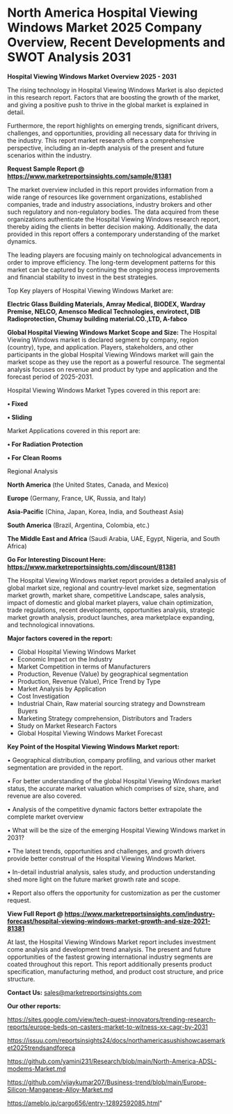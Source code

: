 # North America Hospital Viewing Windows Market 2025 Company Overview, Recent Developments and SWOT Analysis 2031

<Strong> Hospital Viewing Windows Market Overview 2025 - 2031</strong>

The rising technology in Hospital Viewing Windows Market is also depicted in this research report. Factors that are boosting the growth of the market, and giving a positive push to thrive in the global market is explained in detail.

Furthermore, the report highlights on emerging trends, significant drivers, challenges, and opportunities, providing all necessary data for thriving in the industry. This report market research offers a comprehensive perspective, including an in-depth analysis of the present and future scenarios within the industry.

<strong>Request Sample Report @ <a href=https://www.marketreportsinsights.com/sample/81381>https://www.marketreportsinsights.com/sample/81381</a></strong>

The market overview included in this report provides information from a wide range of resources like government organizations, established companies, trade and industry associations, industry brokers and other such regulatory and non-regulatory bodies. The data acquired from these organizations authenticate the Hospital Viewing Windows research report, thereby aiding the clients in better decision making. Additionally, the data provided in this report offers a contemporary understanding of the market dynamics.

The leading players are focusing mainly on technological advancements in order to improve efficiency. The long-term development patterns for this market can be captured by continuing the ongoing process improvements and financial stability to invest in the best strategies.

Top Key players of Hospital Viewing Windows Market are:

<strong>Electric Glass Building Materials, Amray Medical, BIODEX, Wardray Premise, NELCO, Amensco Medical Technologies, envirotect, DIB Radioprotection, Chumay building material.CO.,LTD, A-fabco</strong>

<strong><b>Global Hospital Viewing Windows Market Scope and Size:</b></strong>
The Hospital Viewing Windows market is declared segment by company, region (country), type, and application. Players, stakeholders, and other participants in the global Hospital Viewing Windows market will gain the market scope as they use the report as a powerful resource. The segmental analysis focuses on revenue and product by type and application and the forecast period of 2025-2031.

Hospital Viewing Windows Market Types covered in this report are:

<strong>• Fixed

• Sliding</strong>

Market Applications covered in this report are:

<strong>• For Radiation Protection

• For Clean Rooms</strong> 

Regional Analysis

<strong>North America</strong> (the United States, Canada, and Mexico)

<strong>Europe</strong> (Germany, France, UK, Russia, and Italy)

<strong>Asia-Pacific</strong> (China, Japan, Korea, India, and Southeast Asia)

<strong>South America</strong> (Brazil, Argentina, Colombia, etc.)

<strong>The Middle East and Africa</strong> (Saudi Arabia, UAE, Egypt, Nigeria, and South Africa)

<strong>Go For Interesting Discount Here: <a href=https://www.marketreportsinsights.com/discount/81381>https://www.marketreportsinsights.com/discount/81381</a></strong>

The Hospital Viewing Windows market report provides a detailed analysis of global market size, regional and country-level market size, segmentation market growth, market share, competitive Landscape, sales analysis, impact of domestic and global market players, value chain optimization, trade regulations, recent developments, opportunities analysis, strategic market growth analysis, product launches, area marketplace expanding, and technological innovations.

<strong><b>Major factors covered in the report:</b></strong>
<ul>
  <li>Global Hospital Viewing Windows Market </li>
  <li>Economic Impact on the Industry</li>
  <li>Market Competition in terms of Manufacturers</li>
  <li>Production, Revenue (Value) by geographical segmentation</li>
  <li>Production, Revenue (Value), Price Trend by Type</li>
  <li>Market Analysis by Application</li>
  <li>Cost Investigation</li>
  <li>Industrial Chain, Raw material sourcing strategy and Downstream Buyers</li>
  <li>Marketing Strategy comprehension, Distributors and Traders</li>
  <li>Study on Market Research Factors</li>
  <li>Global Hospital Viewing Windows Market Forecast</li>
</ul>

<strong><b>Key Point of the Hospital Viewing Windows Market report:</b></strong>

• Geographical distribution, company profiling, and various other market segmentation are provided in the report.

• For better understanding of the global Hospital Viewing Windows market status, the accurate market valuation which comprises of size, share, and revenue are also covered.

• Analysis of the competitive dynamic factors better extrapolate the complete market overview

• What will be the size of the emerging Hospital Viewing Windows market in 2031?

• The latest trends, opportunities and challenges, and growth drivers provide better construal of the Hospital Viewing Windows Market.

• In-detail industrial analysis, sales study, and production understanding shed more light on the future market growth rate and scope.

• Report also offers the opportunity for customization as per the customer request.

<strong><b>View Full Report @ <a href=https://www.marketreportsinsights.com/industry-forecast/hospital-viewing-windows-market-growth-and-size-2021-81381>https://www.marketreportsinsights.com/industry-forecast/hospital-viewing-windows-market-growth-and-size-2021-81381</a></b></strong>


At last, the Hospital Viewing Windows Market report includes investment come analysis and development trend analysis. The present and future opportunities of the fastest growing international industry segments are coated throughout this report. This report additionally presents product specification, manufacturing method, and product cost structure, and price structure.

<strong>Contact Us:</strong>
sales@marketreportsinsights.com

<strong>Our other reports:</strong>

<a href=https://sites.google.com/view/tech-quest-innovators/trending-research-reports/europe-beds-on-casters-market-to-witness-xx-cagr-by-2031>https://sites.google.com/view/tech-quest-innovators/trending-research-reports/europe-beds-on-casters-market-to-witness-xx-cagr-by-2031</a>

<a href=https://issuu.com/reportsinsights24/docs/northamericasushishowcasemarket2025trendsandforeca>https://issuu.com/reportsinsights24/docs/northamericasushishowcasemarket2025trendsandforeca</a>

<a href=https://github.com/yamini231/Research/blob/main/North-America-ADSL-modems-Market.md>https://github.com/yamini231/Research/blob/main/North-America-ADSL-modems-Market.md</a>

<a href=https://github.com/vijaykumar207/Business-trend/blob/main/Europe-Silicon-Manganese-Alloy-Market.md>https://github.com/vijaykumar207/Business-trend/blob/main/Europe-Silicon-Manganese-Alloy-Market.md</a>

<a href=https://ameblo.jp/cargo656/entry-12892592085.html>https://ameblo.jp/cargo656/entry-12892592085.html</a>"
